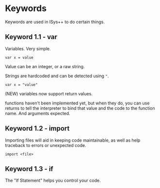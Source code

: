 # Keywords

Keywords are used in ISys++ to do certain things.

## Keyword 1.1 - var

Variables. Very simple.

`var x = value`

Value can be an integer, or a raw string.

Strings are hardcoded and can be detected using `"`.

`var x = "value"`

(NEW) variables now support return values.

functions haven't been implemented yet, but when they do, you can use returns to tell the interpreter to bind that value and the code
to the function name. And arguments expected.

## Keyword 1.2 - import

Importing files will aid in keeping code maintainable, as well as help traceback to errors or unexpected code.

`import <file>`

## Keyword 1.3 - if

The "If Statement" helps you control your code.

```